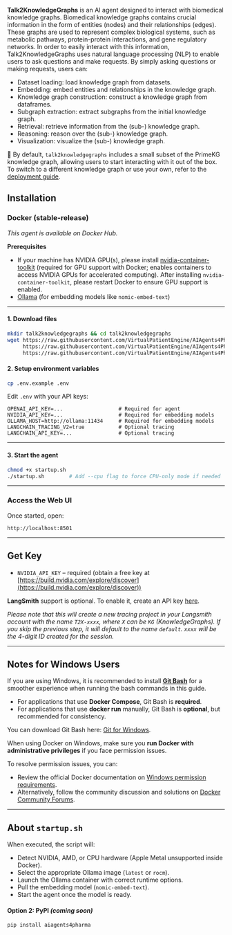 **Talk2KnowledgeGraphs** is an AI agent designed to interact with biomedical knowledge graphs. Biomedical knowledge graphs contains crucial information in the form of entities (nodes) and their relationships (edges). These graphs are used to represent complex biological systems, such as metabolic pathways, protein-protein interactions, and gene regulatory networks. In order to easily interact with this information, Talk2KnowledgeGraphs uses natural language processing (NLP) to enable users to ask questions and make requests. By simply asking questions or making requests, users can:

- Dataset loading: load knowledge graph from datasets.
- Embedding: embed entities and relationships in the knowledge graph.
- Knowledge graph construction: construct a knowledge graph from dataframes.
- Subgraph extraction: extract subgraphs from the initial knowledge graph.
- Retrieval: retrieve information from the (sub-) knowledge graph.
- Reasoning: reason over the (sub-) knowledge graph.
- Visualization: visualize the (sub-) knowledge graph.

📝 By default, `talk2knowledgegraphs` includes a small subset of the PrimeKG knowledge graph, allowing users to start interacting with it out of the box.  
To switch to a different knowledge graph or use your own, refer to the [deployment guide](https://virtualpatientengine.github.io/AIAgents4Pharma/talk2knowledgegraphs/deployment/).

## Installation

### Docker (stable-release)

_This agent is available on Docker Hub._

**Prerequisites**

- If your machine has NVIDIA GPU(s), please install [nvidia-container-toolkit](https://docs.nvidia.com/datacenter/cloud-native/container-toolkit/1.17.8/install-guide.html) (required for GPU support with Docker; enables containers to access NVIDIA GPUs for accelerated computing). After installing `nvidia-container-toolkit`, please restart Docker to ensure GPU support is enabled.
- [Ollama](https://ollama.com/) (for embedding models like `nomic-embed-text`)

---

#### 1. Download files

```sh
mkdir talk2knowledgegraphs && cd talk2knowledgegraphs
wget https://raw.githubusercontent.com/VirtualPatientEngine/AIAgents4Pharma/main/aiagents4pharma/talk2knowledgegraphs/docker-compose.yml \
     https://raw.githubusercontent.com/VirtualPatientEngine/AIAgents4Pharma/main/aiagents4pharma/talk2knowledgegraphs/.env.example \
     https://raw.githubusercontent.com/VirtualPatientEngine/AIAgents4Pharma/main/aiagents4pharma/talk2knowledgegraphs/startup.sh
```

#### 2. Setup environment variables

```sh
cp .env.example .env
```

Edit `.env` with your API keys:

```env
OPENAI_API_KEY=...                  # Required for agent
NVIDIA_API_KEY=...                  # Required for embedding models
OLLAMA_HOST=http://ollama:11434     # Required for embedding models
LANGCHAIN_TRACING_V2=true           # Optional tracing
LANGCHAIN_API_KEY=...               # Optional tracing
```

---

#### 3. Start the agent

```sh
chmod +x startup.sh
./startup.sh        # Add --cpu flag to force CPU-only mode if needed
```

---

### Access the Web UI

Once started, open:

```
http://localhost:8501
```

---

## Get Key

- `NVIDIA_API_KEY` – required (obtain a free key at [https://build.nvidia.com/explore/discover](https://build.nvidia.com/explore/discover))

**LangSmith** support is optional. To enable it, create an API key [here](https://docs.smith.langchain.com/administration/how_to_guides/organization_management/create_account_api_key).

_Please note that this will create a new tracing project in your Langsmith
account with the name `T2X-xxxx`, where `X` can be `KG` (KnowledgeGraphs).
If you skip the previous step, it will default to the name `default`.
`xxxx` will be the 4-digit ID created for the session._

---

## Notes for Windows Users

If you are using Windows, it is recommended to install [**Git Bash**](https://git-scm.com/downloads) for a smoother experience when running the bash commands in this guide.

- For applications that use **Docker Compose**, Git Bash is **required**.
- For applications that use **docker run** manually, Git Bash is **optional**, but recommended for consistency.

You can download Git Bash here: [Git for Windows](https://git-scm.com/downloads).

When using Docker on Windows, make sure you **run Docker with administrative privileges** if you face permission issues.

To resolve permission issues, you can:

- Review the official Docker documentation on [Windows permission requirements](https://docs.docker.com/desktop/setup/install/windows-permission-requirements/).
- Alternatively, follow the community discussion and solutions on [Docker Community Forums](https://forums.docker.com/t/error-when-trying-to-run-windows-containers-docker-client-must-be-run-with-elevated-privileges/136619).

---

## About `startup.sh`

When executed, the script will:

- Detect NVIDIA, AMD, or CPU hardware (Apple Metal unsupported inside Docker).
- Select the appropriate Ollama image (`latest` or `rocm`).
- Launch the Ollama container with correct runtime options.
- Pull the embedding model (`nomic-embed-text`).
- Start the agent once the model is ready.

#### Option 2: PyPI _(coming soon)_

```bash
pip install aiagents4pharma
```
